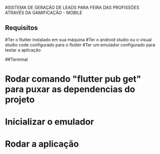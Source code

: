#SISTEMA DE GERAÇÃO DE LEADS PARA FEIRA DAS PROFISSÕES ATRAVÉS DA GAMIFICAÇÃO - MOBILE


## Requisitos
#Ter o flutter instalado em sua máquina
#Ter o android studio ou o visual studio code configurado para o flutter
#Ter um emulador configurado para testar a aplicação


##Terminal
# Rodar comando "flutter pub get" para puxar as dependencias do projeto

# Inicializar o emulador

# Rodar a aplicação

```
